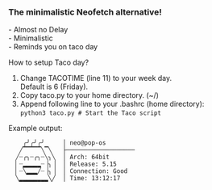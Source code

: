 ### The minimalistic Neofetch alternative!

<p>
- Almost no Delay <br />
- Minimalistic <br />
- Reminds you on taco day <br />

How to setup Taco day? <br />
1. Change TACOTIME (line 11) to your week day. <br /> 
Default is 6 (Friday). <br />
2. Copy taco.py to your home directory. (~/)
3. Append following line to your .bashrc (home directory): <br /> 
`python3 taco.py # Start the Taco script` <br /> 

Example output: <br /></p>
```
    ╭╯╭╯╭╯     │ neo@pop-os
   ╱▔▔▔▔▔╲▔╲   ├─────────────────── 
  ╱┈╭╮┈╭╮┈╲╮╲  │ Arch: 64bit
  ▏┈▂▂▂▂▂┈▕╮▕  │ Release: 5.15
  ▏┈╲▂▂▂╱┈▕╮▕  │ Connection: Good
  ╲▂▂▂▂▂▂▂▂╲╱  │ Time: 13:12:17
